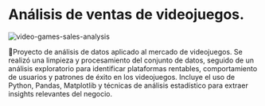 # Análisis de ventas de videojuegos.

![video-games-sales-analysis](https://github.com/user-attachments/assets/f43c91ec-1d6c-4550-9a24-4148b67791a0)


📝Proyecto de análisis de datos aplicado al mercado de videojuegos. Se realizó una limpieza y procesamiento del conjunto de datos, seguido de un análisis exploratorio para identificar plataformas rentables, comportamiento de usuarios y patrones de éxito en los videojuegos.
Incluye el uso de Python, Pandas, Matplotlib y técnicas de análisis estadístico para extraer insights relevantes del negocio.
